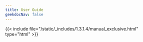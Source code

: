 ```yaml
---
title: User Guide
geekdocNav: false
---
```

{{< include file="/static/_includes/1.3.1.4/manual_exclusive.html" type="html" >}}